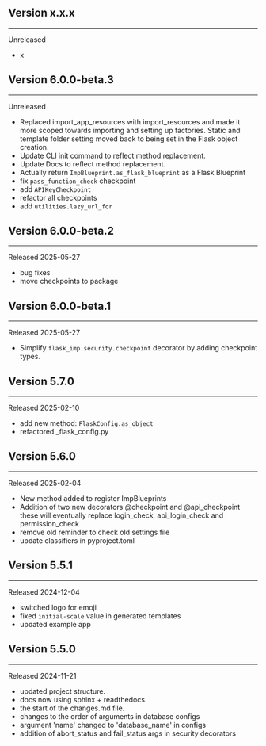 ## Version x.x.x

---

Unreleased

- x

## Version 6.0.0-beta.3

---

Unreleased

- Replaced import_app_resources with import_resources and made it more scoped towards
  importing and setting up factories. Static and template folder setting moved back to
  being set in the Flask object creation.
- Update CLI init command to reflect method replacement.
- Update Docs to reflect method replacement.
- Actually return `ImpBlueprint.as_flask_blueprint` as a Flask Blueprint
- fix `pass_function_check` checkpoint
- add `APIKeyCheckpoint`
- refactor all checkpoints
- add `utilities.lazy_url_for`

## Version 6.0.0-beta.2

---

Released 2025-05-27

- bug fixes
- move checkpoints to package

## Version 6.0.0-beta.1

---

Released 2025-05-27

- Simplify `flask_imp.security.checkpoint` decorator by adding checkpoint types.

## Version 5.7.0

---

Released 2025-02-10

- add new method: `FlaskConfig.as_object`
- refactored _flask_config.py

## Version 5.6.0

---

Released 2025-02-04

- New method added to register ImpBlueprints
- Addition of two new decorators @checkpoint and @api_checkpoint these will eventually
  replace login_check, api_login_check and permission_check
- remove old reminder to check old settings file
- update classifiers in pyproject.toml

## Version 5.5.1

---

Released 2024-12-04

- switched logo for emoji
- fixed `initial-scale` value in generated templates
- updated example app

## Version 5.5.0

---

Released 2024-11-21

- updated project structure.
- docs now using sphinx + readthedocs.
- the start of the changes.md file.
- changes to the order of arguments in database configs
- argument 'name' changed to 'database_name' in configs
- addition of abort_status and fail_status args in security decorators
